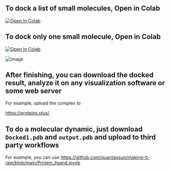 
## To dock a list of small molecules, Open in Colab

[![Open In Colab](https://colab.research.google.com/assets/colab-badge.svg)](https://colab.research.google.com/github/quantaosun/pl3/blob/main/Free_Cloud_Docking_multiple_docking.ipynb)


## To dock only one small molecule, Open in Colab

[![Open In Colab](https://colab.research.google.com/assets/colab-badge.svg)](https://colab.research.google.com/github/quantaosun/Autodock_vina_colab/blob/main/Free_Cloud_Docking_2D_3D.ipynb)
                                                                                                  

![image](https://user-images.githubusercontent.com/75652473/216478725-1e67edce-b939-4dca-a147-4e5688e53240.png)

## After finishing, you can download the docked result, analyze it on any visualization software or some web server

For example, upload the complex to 

https://proteins.plus/ 

## To do a molecular dynamic, just download ```Docked1.pdb``` and ```output.pdb``` and upload to third party workflows

For example, you can use https://github.com/quantaosun/making-it-rain/blob/main/Protein_ligand.ipynb

 






